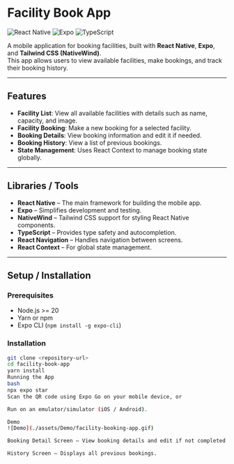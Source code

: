 # Facility Book App

![React Native](https://img.shields.io/badge/React_Native-20232A?style=for-the-badge&logo=react)
![Expo](https://img.shields.io/badge/Expo-000000?style=for-the-badge&logo=expo)
![TypeScript](https://img.shields.io/badge/TypeScript-007ACC?style=for-the-badge&logo=typescript)

A mobile application for booking facilities, built with **React Native**, **Expo**, and **Tailwind CSS (NativeWind)**.  
This app allows users to view available facilities, make bookings, and track their booking history.

---

## Features

- **Facility List**: View all available facilities with details such as name, capacity, and image.
- **Facility Booking**: Make a new booking for a selected facility.
- **Booking Details**: View booking information and edit it if needed.
- **Booking History**: View a list of previous bookings.
- **State Management**: Uses React Context to manage booking state globally.

---

## Libraries / Tools

- **React Native** – The main framework for building the mobile app.
- **Expo** – Simplifies development and testing.
- **NativeWind** – Tailwind CSS support for styling React Native components.
- **TypeScript** – Provides type safety and autocompletion.
- **React Navigation** – Handles navigation between screens.
- **React Context** – For global state management.

---

## Setup / Installation

### Prerequisites

- Node.js >= 20
- Yarn or npm
- Expo CLI (`npm install -g expo-cli`)

### Installation

```bash
git clone <repository-url>
cd facility-book-app
yarn install
Running the App
bash
npx expo star
Scan the QR code using Expo Go on your mobile device, or

Run on an emulator/simulator (iOS / Android).

Demo
![Demo](./assets/Demo/facility-booking-app.gif)

Booking Detail Screen – View booking details and edit if not completed.

History Screen – Displays all previous bookings.

